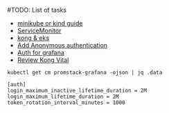 #TODO: List of tasks

* [minikube or kind guide](https://github.com/Kong/kubernetes-ingress-controller)
* [ServiceMonitor](https://www.acagroup.be/en/blog/auto-discovery-of-kubernetes-endpoint-services-prometheus/)
* [kong & eks](https://kong.awsworkshop.io/eks-enterprise-setup/observability/data_plane_monitoring.html)
* [Add Anonymous authentication](https://grafana.com/docs/grafana/latest/setup-grafana/configure-security/configure-authentication/#anonymous-authentication)
* [Auth for grafana](https://github.com/grafana/grafana/blob/main/conf/sample.ini)
* [Review Kong Vital](https://docs.konghq.com/gateway/latest/kong-enterprise/analytics/metrics/)

```
kubectl get cm promstack-grafana -ojson | jq .data

[auth]
login_maximum_inactive_lifetime_duration = 2M
login_maximum_lifetime_duration = 2M
token_rotation_interval_minutes = 1000
```
